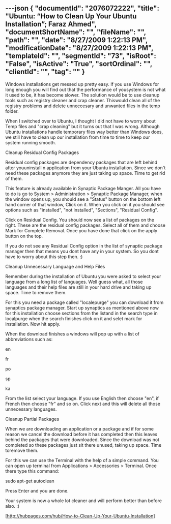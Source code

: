 ---json
{
  "documentId": "2076072222",
  "title": "Ubuntu: “How to Clean Up Your Ubuntu Installation”; Faraz Ahmed",
  "documentShortName": "",
  "fileName": "",
  "path": "",
  "date": "8/27/2009 1:22:13 PM",
  "modificationDate": "8/27/2009 1:22:13 PM",
  "templateId": "",
  "segmentId": "73",
  "isRoot": "False",
  "isActive": "True",
  "sortOrdinal": "",
  "clientId": "",
  "tag": ""
}
---

Windows installations get messed up pretty easy. If you use Windows for long enough you will find out that the performance of yousystem is not what it used to be, it has become slower. The solution would be to use cleanup tools such as registry cleaner and crap cleaner. Thiswould clean all of the registry problems and delete unneccesary and unwanted files in the temp folder.

When I switched over to Ubuntu, I thought I did not have to worry about Temp files and &quot;crap cleaning&quot; but it turns out that I was wrong. Although Ubuntu installations handle temporary files way better than Windows does, we still have to clean up our installation from time to time to keep our system running smooth.

Cleanup Residual Config Packages

Residual config packages are dependency packages that are left behind after youuninstall n application from your Ubuntu installation. Since we don't need these packages anymore they are just taking up space. Time to get rid of them.

This feature is already available in Synaptic Package Manger. All you have to do is go to System &gt; Administration &gt; Synaptic Package Manager, when the window opens up, you should see a &quot;Status&quot; button on the bottom left hand corner of that window, Click on it. When you click on it you should see options such as &quot;installed&quot;, &quot;not installed&quot;, &quot;Sections&quot;, &quot;Residual Config&quot;.

Click on Residual Config. You should now see a list of packages on the right. These are the residual config packages. Select all of them and choose Mark for Complete Removal. Once you have done that click on the apply button on the top.

If you do not see any Residual Config option in the list of synaptic package manager then that means you dont have any in your system. So you dont have to worry about this step then. :)

Cleanup Unnecessary Language and Help Files

Remember during the installation of Ubuntu you were asked to select your language from a long list of languages. Well guess what, all those languages and their help files are still in your hard drive and taking up space. Time to remove them.

For this you need a package called &quot;localepurge&quot; you can download it from synaptics package manager. Start up synaptics as mentioned above now for this installation choose sections from the listand in the search type in localpurge when the search finishes click on it and selet mark for installation. Now hit apply.

When the download finishes a windows will pop up with a list of abbreviations such as:

en

fr

po

sp

ka

From the list select your language. If you use English then choose &quot;en&quot;, if French then choose &quot;fr&quot; and so on. Click next and this will delete all those unnecessary languages.

Cleanup Partial Packages

When we are downloading an application or a package and if for some reason we cancel the download before it has completed then this leaves behind the packages that were downloaded. Since the download was not completed so these packages just sit there unused, taking up space. Time toremove them.

For this we can use the Terminal with the help of a simple command. You can open up terminal from Applications &gt; Accessories &gt; Terminal. Once there type this command:

sudo apt-get autoclean

Press Enter and you are done.

Your system is now a whole lot cleaner and will perform better than before also. :) 

[http://hubpages.com/hub/How-to-Clean-Up-Your-Ubuntu-Installation]
